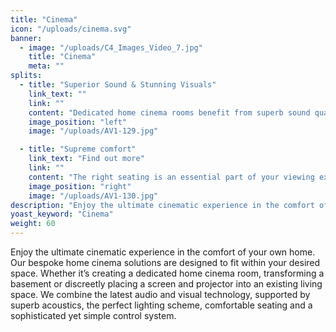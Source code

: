 ```yaml
---
title: "Cinema"
icon: "/uploads/cinema.svg"
banner: 
  - image: "/uploads/C4_Images_Video_7.jpg"
    title: "Cinema"
    meta: ""
splits: 
  - title: "Superior Sound & Stunning Visuals"
    link_text: ""
    link: ""
    content: "Dedicated home cinema rooms benefit from superb sound quality thanks to carefully placed speakers which are discreetly hidden behind an acoustically transparent screen and walls to achieve a true surround sound experience. Sound proofing the room ensures that when someone is watching a film, the sound can’t be heard anywhere else in the house.<br /><br />Whether you’re watching the latest blockbuster, streaming your favourite box-set or gaming, big screen technology will surpass your expectations. We only work with the very latest UHD projector technology which are capable of delivering super high resolution, the highest dynamic contrast on the market and images that are bursting with ultra-bright 3D colour."
    image_position: "left"
    image: "/uploads/AV1-129.jpg"

  - title: "Supreme comfort"
    link_text: "Find out more"
    link: ""
    content: "The right seating is an essential part of your viewing experience. We source the very best electric reclining chairs for your home cinema space, so you can sit back, relax and enjoy the film."
    image_position: "right"
    image: "/uploads/AV1-130.jpg"
description: "Enjoy the ultimate cinematic experience in the comfort of your own home."
yoast_keyword: "Cinema"
weight: 60
---
```


Enjoy the ultimate cinematic experience in the comfort of your own home. Our bespoke home cinema solutions are designed to fit within your desired space. Whether it’s creating a dedicated home cinema room, transforming a basement or discreetly placing a screen and projector into an existing living space. We combine the latest audio and visual technology, supported by superb acoustics, the perfect lighting scheme, comfortable seating and a sophisticated yet simple control system.